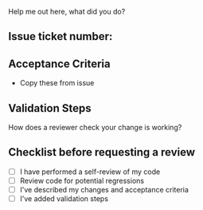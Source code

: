 Help me out here, what did you do?

## Issue ticket number:

## Acceptance Criteria

- Copy these from issue

## Validation Steps

How does a reviewer check your change is working?

## Checklist before requesting a review

- [ ] I have performed a self-review of my code
- [ ] Review code for potential regressions
- [ ] I've described my changes and acceptance criteria
- [ ] I've added validation steps